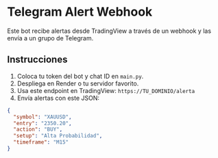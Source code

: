 # Telegram Alert Webhook

Este bot recibe alertas desde TradingView a través de un webhook y las envía a un grupo de Telegram.

## Instrucciones

1. Coloca tu token del bot y chat ID en `main.py`.
2. Despliega en Render o tu servidor favorito.
3. Usa este endpoint en TradingView: `https://TU_DOMINIO/alerta`
4. Envía alertas con este JSON:

```json
{
  "symbol": "XAUUSD",
  "entry": "2350.20",
  "action": "BUY",
  "setup": "Alta Probabilidad",
  "timeframe": "M15"
}
```

